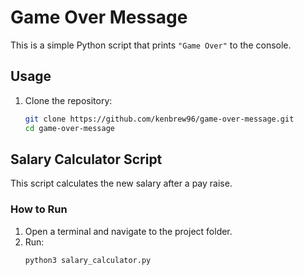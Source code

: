 # Game Over Message

This is a simple Python script that prints `"Game Over"` to the console.

## Usage
1. Clone the repository:
   ```bash
   git clone https://github.com/kenbrew96/game-over-message.git
   cd game-over-message

## Salary Calculator Script
This script calculates the new salary after a pay raise.

### How to Run
1. Open a terminal and navigate to the project folder.
2. Run:
   ```python
   python3 salary_calculator.py
